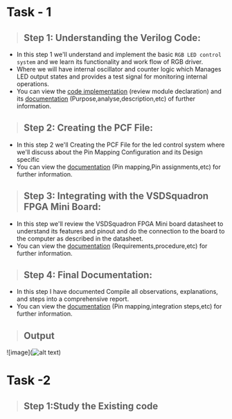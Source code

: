 # **Task - 1**

> ## **Step 1: Understanding the Verilog Code**:
+ In this step 1 we'll understand and implement the basic `RGB LED control system` and we learn its functionality and work flow of RGB driver.  
+ Where we will have internal oscillator and counter logic which Manages LED output states and provides a test signal for monitoring internal operations.  
+ You can view the [code implementation](Task_1_Files/Code_implementation.md) (review module declaration) and its [documentation](https://github.com/sribalaji-16/VSD_FPGA/blob/main/Task_1_Files/Understanding%20the%20Verilog%20Code.md) (Purpose,analyse,description,etc) of further information.
 
> ## **Step 2: Creating the PCF File**:
+ In this step 2 we'll Creating the PCF File for the led control system where we'll discuss about the Pin Mapping Configuration and its Design specific  
+ You can view the [documentation](Task_1_Files/Creating_the_PCF_file.md) (Pin mapping,Pin assignments,etc) for further information.

> ## **Step 3: Integrating with the VSDSquadron FPGA Mini Board**:
+ In this step we'll review the VSDSquadron FPGA Mini board datasheet to understand its features and pinout and do the connection to the board to the computer as described in the datasheet.  
+ You can view the [documentation](https://github.com/sribalaji-16/VSD_FPGA/blob/main/Task_1_Files/Integrating%20VSD%20squadron%20FPGA%20mini.md) (Requirements,procedure,etc) for further information.

> ## **Step 4: Final Documentation**:
+ In this step I have documented Compile all observations, explanations, and steps into a comprehensive report.  
+ You can view the [documentation](https://github.com/sribalaji-16/VSD_FPGA/blob/main/Task_1_Files/Final%20Documentation%20Report.md) (Pin mapping,integration steps,etc) for further information.  

> ## Output
![image](![alt text](image.png))
# **Task -2**

> ## **Step 1:Study the Existing code**
